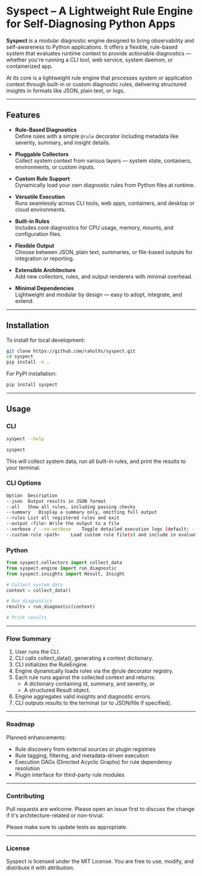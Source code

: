 # Syspect – A Lightweight Rule Engine for Self-Diagnosing Python Apps

**Syspect** is a modular diagnostic engine designed to bring observability and self-awareness to Python applications. It offers a flexible, rule-based system that evaluates runtime context to provide actionable diagnostics — whether you're running a CLI tool, web service, system daemon, or containerized app.

At its core is a lightweight rule engine that processes system or application context through built-in or custom diagnostic rules, delivering structured insights in formats like JSON, plain text, or logs.

---

## Features

- **Rule-Based Diagnostics**  
  Define rules with a simple `@rule` decorator including metadata like severity, summary, and insight details.

- **Pluggable Collectors**  
  Collect system context from various layers — system state, containers, environments, or custom inputs.

- **Custom Rule Support**  
  Dynamically load your own diagnostic rules from Python files at runtime.

- **Versatile Execution**  
  Runs seamlessly across CLI tools, web apps, containers, and desktop or cloud environments.

- **Built-in Rules**  
  Includes core diagnostics for CPU usage, memory, mounts, and configuration files.

- **Flexible Output**  
  Choose between JSON, plain text, summaries, or file-based outputs for integration or reporting.

- **Extensible Architecture**  
  Add new collectors, rules, and output renderers with minimal overhead.

- **Minimal Dependencies**  
  Lightweight and modular by design — easy to adopt, integrate, and extend.

---

## Installation

To install for local development:

```bash
git clone https://github.com/rahulXs/syspect.git
cd syspect
pip install -e .
```

For PyPI installation:

```bash
pip install syspect
```

---

## Usage

### CLI

```bash
syspect --help
```

```bash
syspect
```
This will collect system data, run all built-in rules, and print the results to your terminal.

### CLI Options

```bash
Option	Description
--json	Output results in JSON format
--all	Show all rules, including passing checks
--summary	Display a summary only, omitting full output
--rules	List all registered rules and exit
--output <file>	Write the output to a file
--verbose / --no-verbose	Toggle detailed execution logs (default: --verbose)
--custom-rule <path>	Load custom rule file(s) and include in evaluation
```

### Python

```python
from syspect.collectors import collect_data
from syspect.engine import run_diagnostic
from syspect.insights import Result, Insight

# Collect system data
context = collect_data()

# Run diagnostics
results = run_diagnostic(context)

# Print results
```

---

### Flow Summary

1. User runs the CLI.
2. CLI calls collect_data(), generating a context dictionary.
3. CLI initializes the RuleEngine.
4. Engine dynamically loads rules via the @rule decorator registry.
5. Each rule runs against the collected context and returns:
    - A dictionary containing id, summary, and severity, or
    - A structured Result object.
6. Engine aggregates valid insights and diagnostic errors.
7. CLI outputs results to the terminal (or to JSON/file if specified).

---

### Roadmap

Planned enhancements:
- Rule discovery from external sources or plugin registries
- Rule tagging, filtering, and metadata-driven execution
- Execution DAGs (Directed Acyclic Graphs) for rule dependency resolution
- Plugin interface for third-party rule modules

---

### Contributing

Pull requests are welcome. Please open an issue first to discuss the change if it's architecture-related or non-trivial.

Please make sure to update tests as appropriate.

---

### License
Syspect is licensed under the MIT License. You are free to use, modify, and distribute it with attribution.